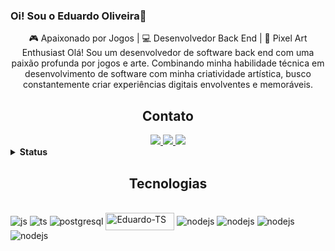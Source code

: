 ### Oi! Sou o Eduardo Oliveira👋

<p align="center">
🎮 Apaixonado por Jogos | 💻 Desenvolvedor Back End | 🎨 Pixel Art Enthusiast
Olá! Sou um desenvolvedor de software back end com uma paixão profunda por jogos e arte. Combinando minha habilidade técnica em desenvolvimento de software com minha criatividade artística, busco constantemente criar experiências digitais envolventes e memoráveis.
</p>

<h2 align="center">Contato</h2>

<div align="center">
    <a href="https://www.linkedin.com/in/eduardo-o-24156a250/" target="_blank">
        <img src="https://img.shields.io/badge/-LinkedIn-%230077B5?style=for-the-badge&logo=linkedin&logoColor=white">
    </a>
    <a href="mailto:eduardo.htluiz@outlook.com">
        <img src="https://img.shields.io/badge/Microsoft_Outlook-0078D4?style=for-the-badge&logo=microsoft-outlook&logoColor=white">
    </a>
    <a href="mailto:eduardo.htlu@gmail.com">
        <img src="https://img.shields.io/badge/Gmail-D14836?style=for-the-badge&logo=gmail&logoColor=white">
    </a>
</div>   
                                                                                     
<details>
<summary><b>Status</b></summary><br>                                                                                   
<p align="center">
<img height=200 align="center" src="https://github-readme-stats.vercel.app/api?username=Louiszs&show_icons=true&theme=tokyonight&include_all_commits=true&count_private=true"/>
<img height=200 align="center" src="https://github-readme-stats.vercel.app/api/top-langs?username=Louiszs&layout=compact&langs_count=8&card_width=320&theme=tokyonight" />
</p>
</details>

<h2 align="center">Tecnologias</h2>

<div style="display: inline_block"><br>
<img align="center" alt="js" src="https://img.shields.io/badge/JavaScript-F7DF1E?style=for-the-badge&logo=javascript&logoColor=black" />
<img align="center" alt="ts" src="https://img.shields.io/badge/TypeScript-007ACC?style=for-the-badge&logo=typescript&logoColor=white" />
<img align="center" alt="postgresql" src="https://img.shields.io/badge/PostgreSQL-316192?style=for-the-badge&logo=postgresql&logoColor=white" />
<img align="center" alt="Eduardo-TS" height="28" width="110" src="https://img.shields.io/badge/MongoDB-4EA94B?style=for-the-badge&logo=mongodb&logoColor=white" />
<img align="center" alt="nodejs" src="https://img.shields.io/badge/Node.js-43853D?style=for-the-badge&logo=node.js&logoColor=white" />
<img align="center" alt="nodejs" src="https://img.shields.io/badge/Express.js-404D59?style=for-the-badge" />
<img align="center" alt="nodejs" src="https://img.shields.io/badge/GitHub-100000?style=for-the-badge&logo=github&logoColor=white" />   
<img align="center" alt="nodejs" src="https://img.shields.io/badge/GIT-E44C30?style=for-the-badge&logo=git&logoColor=white" /> 
                  
</div>
